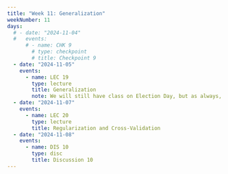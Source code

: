 ```yaml
---
title: "Week 11: Generalization"
weekNumber: 11
days:
  # - date: "2024-11-04"
  #   events:
      # - name: CHK 9
        # type: checkpoint
        # title: Checkpoint 9
  - date: "2024-11-05"
    events:
      - name: LEC 19
        type: lecture
        title: Generalization
        note: We will still have class on Election Day, but as always, lecture is recorded, so don't hesitate to miss class if you need the time to vote.
  - date: "2024-11-07"
    events:
      - name: LEC 20
        type: lecture
        title: Regularization and Cross-Validation
  - date: "2024-11-08"
    events:
      - name: DIS 10
        type: disc
        title: Discussion 10
---
```

